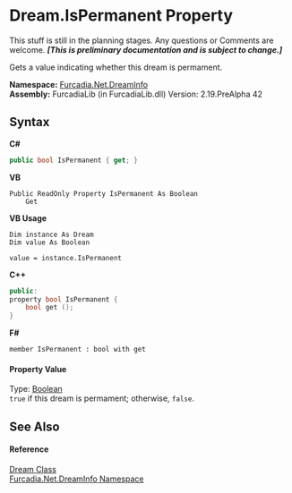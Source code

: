 # Dream.IsPermanent Property 
This stuff is still in the planning stages. Any questions or Comments are welcome. _**\[This is preliminary documentation and is subject to change.\]**_

Gets a value indicating whether this dream is permament.

**Namespace:**&nbsp;<a href="N_Furcadia_Net_DreamInfo">Furcadia.Net.DreamInfo</a><br />**Assembly:**&nbsp;FurcadiaLib (in FurcadiaLib.dll) Version: 2.19.PreAlpha 42

## Syntax

**C#**<br />
``` C#
public bool IsPermanent { get; }
```

**VB**<br />
``` VB
Public ReadOnly Property IsPermanent As Boolean
	Get
```

**VB Usage**<br />
``` VB Usage
Dim instance As Dream
Dim value As Boolean

value = instance.IsPermanent

```

**C++**<br />
``` C++
public:
property bool IsPermanent {
	bool get ();
}
```

**F#**<br />
``` F#
member IsPermanent : bool with get

```


#### Property Value
Type: <a href="http://msdn2.microsoft.com/en-us/library/a28wyd50" target="_blank">Boolean</a><br />`true` if this dream is permament; otherwise, `false`.

## See Also


#### Reference
<a href="T_Furcadia_Net_DreamInfo_Dream">Dream Class</a><br /><a href="N_Furcadia_Net_DreamInfo">Furcadia.Net.DreamInfo Namespace</a><br />
